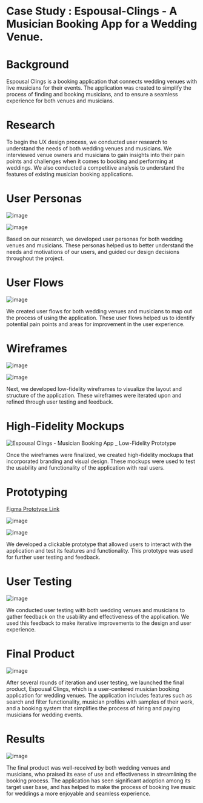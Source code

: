 # Case Study : Espousal-Clings - A Musician Booking App for a Wedding Venue.

# Background
Espousal Clings is a booking application that connects wedding venues with live musicians for their events. The application was created to simplify the process of finding and booking musicians, and to ensure a seamless experience for both venues and musicians.

# Research

To begin the UX design process, we conducted user research to understand the needs of both wedding venues and musicians. We interviewed venue owners and musicians to gain insights into their pain points and challenges when it comes to booking and performing at weddings. We also conducted a competitive analysis to understand the features of existing musician booking applications.

# User Personas

![image](https://user-images.githubusercontent.com/74922968/229909868-f9e73ce0-2d92-4eb5-8e53-36244a8d565c.png)

![image](https://user-images.githubusercontent.com/74922968/229909945-c615b54e-44b2-480d-9d7d-b1be4556097c.png)


Based on our research, we developed user personas for both wedding venues and musicians. These personas helped us to better understand the needs and motivations of our users, and guided our design decisions throughout the project.

# User Flows

![image](https://user-images.githubusercontent.com/74922968/229910033-fe237c2a-b1a3-41b5-a736-e2aea02565f4.png)

We created user flows for both wedding venues and musicians to map out the process of using the application. These user flows helped us to identify potential pain points and areas for improvement in the user experience.

# Wireframes

![image](https://user-images.githubusercontent.com/74922968/229910129-cb17f059-2f8c-48a7-abd7-cc0133b78868.png)

![image](https://user-images.githubusercontent.com/74922968/229910172-f55a57f0-d481-4f30-a86e-7e68e736ed72.png)

Next, we developed low-fidelity wireframes to visualize the layout and structure of the application. These wireframes were iterated upon and refined through user testing and feedback.

# High-Fidelity Mockups

![Espousal Clings - Musician Booking App _ Low-Fidelity Prototype](https://user-images.githubusercontent.com/74922968/229909404-b0225e7d-0901-4878-938c-1cc1ccc3e29d.png)


Once the wireframes were finalized, we created high-fidelity mockups that incorporated branding and visual design. These mockups were used to test the usability and functionality of the application with real users.

# Prototyping

<a href="https://www.figma.com/proto/0OMpHZe6OMBZXLifgTFXGJ/Espousal-Clings---Musician-Booking-App-%3A-Low-Fidelity-Prototype?node-id=8-2&scaling=scale-down&page-id=0%3A1&starting-point-node-id=8%3A2&show-proto-sidebar=1"> Figma Prototype Link</a>

![image](https://user-images.githubusercontent.com/74922968/229909287-7be24fd9-35ec-4f0d-8549-c90099b0dfad.png)

![image](https://user-images.githubusercontent.com/74922968/229910239-d7a383ca-2219-4d0b-a067-674962d71b86.png)

We developed a clickable prototype that allowed users to interact with the application and test its features and functionality. This prototype was used for further user testing and feedback.

# User Testing

![image](https://user-images.githubusercontent.com/74922968/229910462-8b4ed4b5-4b8c-4556-89cb-926bee36df54.png)

We conducted user testing with both wedding venues and musicians to gather feedback on the usability and effectiveness of the application. We used this feedback to make iterative improvements to the design and user experience.

# Final Product

![image](https://user-images.githubusercontent.com/74922968/229910792-d1c65c63-4319-4345-95f9-48985e394808.png)

After several rounds of iteration and user testing, we launched the final product, Espousal Clings, which is a user-centered musician booking application for wedding venues. The application includes features such as search and filter functionality, musician profiles with samples of their work, and a booking system that simplifies the process of hiring and paying musicians for wedding events.

# Results

![image](https://user-images.githubusercontent.com/74922968/229911019-2c640c5a-23df-4901-a6c5-11722c2d5bea.png)

The final product was well-received by both wedding venues and musicians, who praised its ease of use and effectiveness in streamlining the booking process. The application has seen significant adoption among its target user base, and has helped to make the process of booking live music for weddings a more enjoyable and seamless experience.
